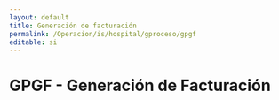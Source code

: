 ```yaml
---
layout: default
title: Generación de facturación
permalink: /Operacion/is/hospital/gproceso/gpgf
editable: si
---
```


# GPGF - Generación de Facturación


